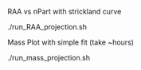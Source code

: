 RAA vs nPart with strickland curve

./run_RAA_projection.sh


Mass Plot with simple fit (take ~hours)

./run_mass_projection.sh


